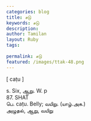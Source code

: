 ```yaml
---
categories: blog
title: சடு
keywords: சடு
description: 
author: Tamilan
layout: Ruby
tags: 
 
permalink: சடு
featured: /images/ttak-48.png
---
```

  
[ caṭu ]  
  
s. Six, ஆறு. W. p  
87. SHAT  
பெ. caṭu. Belly; வயிறு. (யாழ்.அக.)  
அழுதல், ஆறு, வயிறு